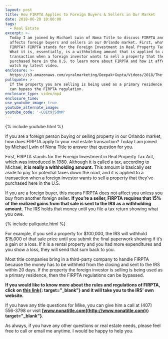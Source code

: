 ```yaml
---
layout: post
title: How FIRPTA Applies to Foreign Buyers & Sellers in Our Market
date: 2018-06-20 10:00:00
tags:
  - Real Estate
excerpt: >-
  Today I am joined by Michael Lwin of Nona Title to discuss FIRPTA and how it
  affects foreign buyers and sellers in our Orlando market. First, what is
  FIRPTA? FIRPTA stands for the Foreign Investment in Real Property Tax Act.
  What it is, essentially, is a withholding amount that is applied to a
  transaction when a foreign investor wants to sell a property that they have
  purchased here in the U.S. to learn more about FIRPTA and how it affects you,
  watch my latest video.
enclosure: >-
  https://s3.amazonaws.com/vyralmarketing/Deepak+Gupta/Videos/2018/The+Dee+Team-+FIRPTA.mp4
pullquote: >-
  If the property you are selling is being used as a primary residence, then you
  can bypass the FIRPTA regulation.
enclosure_type: video/mp4
enclosure_time:
use_youtube_image: true
youtube_alternate_image:
youtube_code: '-CQEt9jSdmM'
---
```


{% include youtube.html %}

If you are a foreign person buying or selling property in our Orlando market, how does FIRPTA apply to your real estate transaction? Today I am joined by Michael Lwin of Nona Title to answer that question for you.&nbsp;

First, FIRPTA stands for the Foreign Investment in Real Property Tax Act, which was introduced in 1980. Although it is called a tax, according to Michael, **it is really a withholding amount.** This amount is basically set aside to pay for potential taxes down the road, and it is applied to a transaction when a foreign investor wants to sell a property that they’ve purchased here in the U.S.&nbsp;

If you are a foreign buyer, this means FIRPTA does not affect you unless you buy from another foreign seller. **If you’re a seller, FIRPTA requires that 15% of the realized gains from that sale is sent to the IRS as a withholding amount.** The IRS holds that money until you file a tax return showing what you owe. &nbsp;

{% include pullquote.html %}

For example, if you sell a property for $100,000, the IRS will withhold $15,000 of that sale price until you submit the final paperwork showing if it’s a gain or a loss. If it is a rental property and you had more expenditures and you show a loss, they will send that sum back to you.&nbsp;

Most title companies bring in a third-party company to handle FIRPTA because the money has to be withheld from the closing and sent to the IRS within 20 days. If the property the foreign investor is selling is being used as a primary residence, then the FIRPTA regulations can be bypassed.&nbsp;

**If you would like to know more about the rules and regulations of FIRPTA, click on [this link](https://www.irs.gov/individuals/international-taxpayers/firpta-withholding){: target="_blank"} and it will take you to the IRS’ own website.**

If you have any title questions for Mike, you can give him a call at (407) 556-3798 or visit **[www.nonatitle.com](http://www.nonatitle.com){: target="_blank"}**.&nbsp;

As always, if you have any other questions or real estate needs, please feel free to call or email me anytime. I would be happy to help you.&nbsp;
